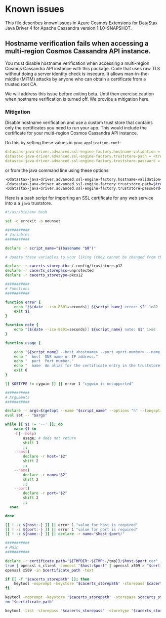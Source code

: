 # Known issues

This file describes known issues in Azure Cosmos Extensions for DataStax Java Driver 4 for Apache Cassandra version 
1.1.0-SNAPSHOT.

## Hostname verification fails when accessing a multi-region Cosmos Cassandra API instance.

You must disable hostname verification when accessing a multi-region Cosmos Cassandra API instance with this package. 
Code that uses raw TLS without doing a server identity check is insecure. It allows man-in-the-middle (MITM) attacks 
by anyone who can obtain a certificate from a trusted root CA. 

We will address this issue before exiting beta. Until then exercise caution when hostname verification is turned off. We 
provide a mitigation here.

### Mitigation

Disable hostname verification and use a custom trust store that contains only the certificates you need to run your 
app. This would include the certificate for your multi-region Cosmos Cassandra API instance.

Do this by setting these values in your `application.conf`:
```yaml
datastax-java-driver.advanced.ssl-engine-factory.hostname-validation = false
datastax-java-driver.advanced.ssl-engine-factory.truststore-path = <truststore-path>
datastax-java-driver.advanced.ssl-engine-factory.truststore-password = <truststore-password>
```
or from the java command line using these options:
```bash
-Ddatastax-java-driver.advanced.ssl-engine-factory.hostname-validation=false
-Ddatastax-java-driver.advanced.ssl-engine-factory.truststore-path=$truststore_path
-Ddatastax-java-driver.advanced.ssl-engine-factory.truststore-password=$truststore_password
```

Here is a bash script for importing an SSL certificate for any web service into a a `java` truststore.
```bash
#!/usr/bin/env bash

set -o errexit -o nounset

###########
# Variables
###########

declare -r script_name="$(basename "$0")"

# Update these variables to your liking (they cannot be changed from the command line)

declare -r cacerts_storepath=~/.config/truststore.p12
declare -r cacerts_storepass=unprotected
declare -r cacerts_storetype=pkcs12

###########
# Functions
###########

function error {
    echo "[$(date --iso-8601=seconds)] ${script_name} error: $2" 1>&2
    exit $1
}

function note {
    echo "[$(date --iso-8601=seconds)] ${script_name} note: $1" 1>&2
}

function usage {

    echo "${script_name} --host <hostname> --port <port-number> --name <alias>"
    echo "  host  DNS name or IP address."
    echo "  port  Port number."
    echo "  name  An alias for the certificate entry in the truststore (default: \$host:\$port")
    exit 0
}

[[ $OSTYPE != cygwin ]] || error 1 "cygwin is unsupported"

###########
# Arguments
###########

declare -r args=$(getopt --name "$script_name" --options "h" --longoptions "help,host:,name:,port:" -- $* || echo exit)
eval set -- "$args"

while [[ $1 != '--' ]]; do
    case $1 in
    -h|--help)
        usage; # does not return
        shift 1
        ;;
    --host)
        declare -r host="$2"
        shift 2
        ;;
    --name)
        declare -r name="$2"
        shift 2
        ;;
    --port)
        declare -r port="$2"
        shift 2
        ;;
  esac

done

[[ ! -z ${host:-} ]] || error 1 "value for host is required"
[[ ! -z ${port:-} ]] || error 1 "value for port is required"
[[ ! -z ${name:-} ]] || declare -r name="$host:$port/"

###########
# Main
###########

declare -r certificate_path="${TMPDIR:-${TMP:-/tmp}}/$host-$port.cer"
true | openssl s_client -connect "$host:$port" | openssl x509 > "$certificate_path"
openssl x509 -in $certificate_path -text

if [[ -f "$cacerts_storepath" ]]; then
    keytool -noprompt -keystore "$cacerts_storepath" -storepass $cacerts_storepass -alias "$name" -delete || true
fi

keytool -noprompt -keystore "$cacerts_storepath" -storepass $cacerts_storepass -storetype $cacerts_storetype -alias "$name" -importcert -file "$certificate_path"
rm "$certificate_path"

keytool -list -storepass "$cacerts_storepass" -storetype "$cacerts_storetype" -keystore "$cacerts_storepath"
```